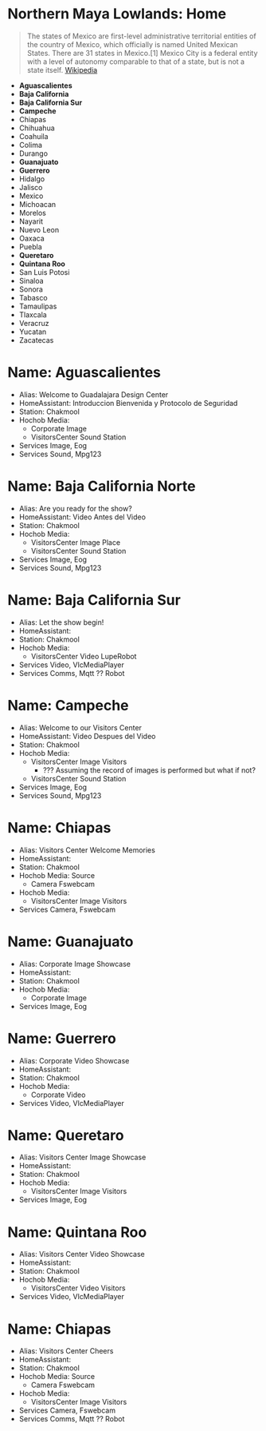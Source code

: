 # Northern Maya Lowlands: Home

> The states of Mexico are first-level administrative territorial entities of the country of Mexico, which officially is named United Mexican States. There are 31 states in Mexico.[1] Mexico City is a federal entity with a level of autonomy comparable to that of a state, but is not a state itself. [Wikipedia](https://en.wikipedia.org/wiki/States_of_Mexico)

- __Aguascalientes__
- __Baja California__
- __Baja California Sur__
- __Campeche__
- Chiapas
- Chihuahua
- Coahuila
- Colima
- Durango
- __Guanajuato__
- __Guerrero__
- Hidalgo
- Jalisco
- Mexico
- Michoacan
- Morelos
- Nayarit
- Nuevo Leon
- Oaxaca
- Puebla
- __Queretaro__
- __Quintana Roo__
- San Luis Potosi
- Sinaloa
- Sonora
- Tabasco
- Tamaulipas
- Tlaxcala
- Veracruz
- Yucatan
- Zacatecas

# Name: Aguascalientes

- Alias: Welcome to Guadalajara Design Center
- HomeAssistant: Introduccion Bienvenida y Protocolo de Seguridad
- Station: Chakmool
- Hochob Media:
  - Corporate Image
  - VisitorsCenter Sound Station
- Services Image, Eog
- Services Sound, Mpg123

# Name: Baja California Norte

- Alias: Are you ready for the show?
- HomeAssistant: Video Antes del Video
- Station: Chakmool
- Hochob Media:
  - VisitorsCenter Image Place
  - VisitorsCenter Sound Station
- Services Image, Eog
- Services Sound, Mpg123

# Name: Baja California Sur

- Alias: Let the show begin!
- HomeAssistant: 
- Station: Chakmool
- Hochob Media:
  - VisitorsCenter Video LupeRobot
- Services Video, VlcMediaPlayer
- Services Comms, Mqtt ?? Robot

# Name: Campeche

- Alias: Welcome to our Visitors Center
- HomeAssistant: Video Despues del Video
- Station: Chakmool
- Hochob Media:
  - VisitorsCenter Image Visitors
    - ??? Assuming the record of images is performed but what if not?
  - VisitorsCenter Sound Station
- Services Image, Eog
- Services Sound, Mpg123

# Name: Chiapas

- Alias: Visitors Center Welcome Memories
- HomeAssistant:
- Station: Chakmool
- Hochob Media: Source
  - Camera Fswebcam
- Hochob Media:
  - VisitorsCenter Image Visitors
- Services Camera, Fswebcam

# Name: Guanajuato

- Alias: Corporate Image Showcase
- HomeAssistant: 
- Station: Chakmool
- Hochob Media:
  - Corporate Image
- Services Image, Eog

# Name: Guerrero

- Alias: Corporate Video Showcase
- HomeAssistant: 
- Station: Chakmool
- Hochob Media:
  - Corporate Video
- Services Video, VlcMediaPlayer

# Name: Queretaro

- Alias: Visitors Center Image Showcase
- HomeAssistant: 
- Station: Chakmool
- Hochob Media:
  - VisitorsCenter Image Visitors
- Services Image, Eog

# Name: Quintana Roo

- Alias: Visitors Center Video Showcase
- HomeAssistant: 
- Station: Chakmool
- Hochob Media:
  - VisitorsCenter Video Visitors
- Services Video, VlcMediaPlayer

# Name: Chiapas

- Alias: Visitors Center Cheers
- HomeAssistant:
- Station: Chakmool
- Hochob Media: Source
  - Camera Fswebcam
- Hochob Media:
  - VisitorsCenter Image Visitors
- Services Camera, Fswebcam
- Services Comms, Mqtt ?? Robot



